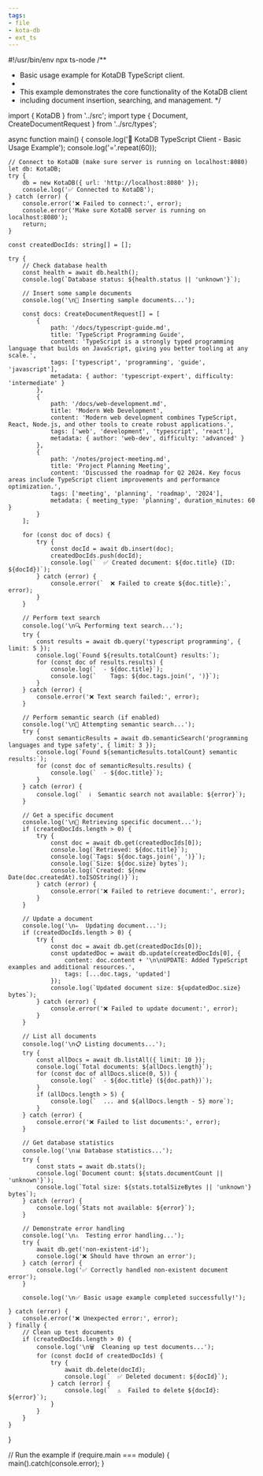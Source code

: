 ```yaml
---
tags:
- file
- kota-db
- ext_ts
---
```

#!/usr/bin/env npx ts-node
/**
 * Basic usage example for KotaDB TypeScript client.
 * 
 * This example demonstrates the core functionality of the KotaDB client
 * including document insertion, searching, and management.
 */

import { KotaDB } from '../src';
import type { Document, CreateDocumentRequest } from '../src/types';

async function main() {
    console.log('🎯 KotaDB TypeScript Client - Basic Usage Example');
    console.log('='.repeat(60));

    // Connect to KotaDB (make sure server is running on localhost:8080)
    let db: KotaDB;
    try {
        db = new KotaDB({ url: 'http://localhost:8080' });
        console.log('✅ Connected to KotaDB');
    } catch (error) {
        console.error('❌ Failed to connect:', error);
        console.error('Make sure KotaDB server is running on localhost:8080');
        return;
    }

    const createdDocIds: string[] = [];

    try {
        // Check database health
        const health = await db.health();
        console.log(`Database status: ${health.status || 'unknown'}`);

        // Insert some sample documents
        console.log('\n📝 Inserting sample documents...');

        const docs: CreateDocumentRequest[] = [
            {
                path: '/docs/typescript-guide.md',
                title: 'TypeScript Programming Guide',
                content: 'TypeScript is a strongly typed programming language that builds on JavaScript, giving you better tooling at any scale.',
                tags: ['typescript', 'programming', 'guide', 'javascript'],
                metadata: { author: 'typescript-expert', difficulty: 'intermediate' }
            },
            {
                path: '/docs/web-development.md',
                title: 'Modern Web Development',
                content: 'Modern web development combines TypeScript, React, Node.js, and other tools to create robust applications.',
                tags: ['web', 'development', 'typescript', 'react'],
                metadata: { author: 'web-dev', difficulty: 'advanced' }
            },
            {
                path: '/notes/project-meeting.md',
                title: 'Project Planning Meeting',
                content: 'Discussed the roadmap for Q2 2024. Key focus areas include TypeScript client improvements and performance optimization.',
                tags: ['meeting', 'planning', 'roadmap', '2024'],
                metadata: { meeting_type: 'planning', duration_minutes: 60 }
            }
        ];

        for (const doc of docs) {
            try {
                const docId = await db.insert(doc);
                createdDocIds.push(docId);
                console.log(`  ✅ Created document: ${doc.title} (ID: ${docId})`);
            } catch (error) {
                console.error(`  ❌ Failed to create ${doc.title}:`, error);
            }
        }

        // Perform text search
        console.log('\n🔍 Performing text search...');
        try {
            const results = await db.query('typescript programming', { limit: 5 });
            console.log(`Found ${results.totalCount} results:`);
            for (const doc of results.results) {
                console.log(`  - ${doc.title}`);
                console.log(`    Tags: ${doc.tags.join(', ')}`);
            }
        } catch (error) {
            console.error('❌ Text search failed:', error);
        }

        // Perform semantic search (if enabled)
        console.log('\n🧠 Attempting semantic search...');
        try {
            const semanticResults = await db.semanticSearch('programming languages and type safety', { limit: 3 });
            console.log(`Found ${semanticResults.totalCount} semantic results:`);
            for (const doc of semanticResults.results) {
                console.log(`  - ${doc.title}`);
            }
        } catch (error) {
            console.log(`  ℹ️  Semantic search not available: ${error}`);
        }

        // Get a specific document
        console.log('\n📄 Retrieving specific document...');
        if (createdDocIds.length > 0) {
            try {
                const doc = await db.get(createdDocIds[0]);
                console.log(`Retrieved: ${doc.title}`);
                console.log(`Tags: ${doc.tags.join(', ')}`);
                console.log(`Size: ${doc.size} bytes`);
                console.log(`Created: ${new Date(doc.createdAt).toISOString()}`);
            } catch (error) {
                console.error('❌ Failed to retrieve document:', error);
            }
        }

        // Update a document
        console.log('\n✏️  Updating document...');
        if (createdDocIds.length > 0) {
            try {
                const doc = await db.get(createdDocIds[0]);
                const updatedDoc = await db.update(createdDocIds[0], {
                    content: doc.content + '\n\nUPDATE: Added TypeScript examples and additional resources.',
                    tags: [...doc.tags, 'updated']
                });
                console.log(`Updated document size: ${updatedDoc.size} bytes`);
            } catch (error) {
                console.error('❌ Failed to update document:', error);
            }
        }

        // List all documents
        console.log('\n📋 Listing documents...');
        try {
            const allDocs = await db.listAll({ limit: 10 });
            console.log(`Total documents: ${allDocs.length}`);
            for (const doc of allDocs.slice(0, 5)) {
                console.log(`  - ${doc.title} (${doc.path})`);
            }
            if (allDocs.length > 5) {
                console.log(`  ... and ${allDocs.length - 5} more`);
            }
        } catch (error) {
            console.error('❌ Failed to list documents:', error);
        }

        // Get database statistics
        console.log('\n📊 Database statistics...');
        try {
            const stats = await db.stats();
            console.log(`Document count: ${stats.documentCount || 'unknown'}`);
            console.log(`Total size: ${stats.totalSizeBytes || 'unknown'} bytes`);
        } catch (error) {
            console.log(`Stats not available: ${error}`);
        }

        // Demonstrate error handling
        console.log('\n⚠️  Testing error handling...');
        try {
            await db.get('non-existent-id');
            console.log('❌ Should have thrown an error');
        } catch (error) {
            console.log('✅ Correctly handled non-existent document error');
        }

        console.log('\n✅ Basic usage example completed successfully!');

    } catch (error) {
        console.error('❌ Unexpected error:', error);
    } finally {
        // Clean up test documents
        if (createdDocIds.length > 0) {
            console.log('\n🗑️  Cleaning up test documents...');
            for (const docId of createdDocIds) {
                try {
                    await db.delete(docId);
                    console.log(`  ✅ Deleted document: ${docId}`);
                } catch (error) {
                    console.log(`  ⚠️  Failed to delete ${docId}: ${error}`);
                }
            }
        }
    }
}

// Run the example
if (require.main === module) {
    main().catch(console.error);
}